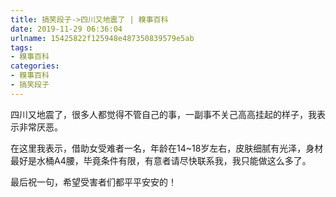 ```yaml
---
title: 搞笑段子->四川又地震了 | 糗事百科
date: 2019-11-29 06:36:04
urlname: 15425822f125948e487350839579e5ab
tags: 
- 糗事百科
categories:
- 糗事百科
- 搞笑段子
---
```

四川又地震了，很多人都觉得不管自己的事，一副事不关己高高挂起的样子，我表示非常厌恶。

在这里我表示，借助女受难者一名，年龄在14~18岁左右，皮肤细腻有光泽，身材最好是水桶A4腰，毕竟条件有限，有意者请尽快联系我，我只能做这么多了。

最后祝一句，希望受害者们都平平安安的！


